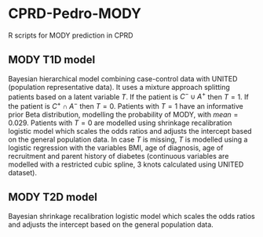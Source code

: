 # CPRD-Pedro-MODY
R scripts for MODY prediction in CPRD


## MODY T1D model

Bayesian hierarchical model combining case-control data with UNITED (population representative data). It uses a mixture approach splitting patients based on a latent variable *T*. If the patient is $C^- \cup A^+$ then $T = 1$. If the patient is $C^+ \cap A^-$ then $T = 0$. Patients with $T = 1$ have an informative prior Beta distribution, modelling the probability of MODY, with $mean = 0.029%$. Patients with $T = 0$ are modelled using shrinkage recalibration logistic model which scales the odds ratios and adjusts the intercept based on the general population data. In case *T* is missing, *T* is modelled using a logistic regression with the variables BMI, age of diagnosis, age of recruitment and parent history of diabetes (continuous variables are modelled with a restricted cubic spline, 3 knots calculated using UNITED dataset).


## MODY T2D model

Bayesian shrinkage recalibration logistic model which scales the odds ratios and adjusts the intercept based on the general population data.
